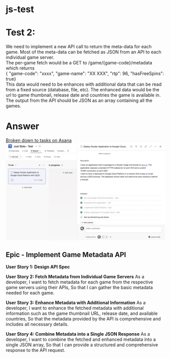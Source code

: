 # js-test

# Test 2:

We need to implement a new API call to return the meta-data for each game. Most of the meta-data can be fetched as JSON from an API to each individual game server.  
The per-game fetch would be a GET to /game/{game-code}/metadata which returns  
{ "game-code": "xxxx", "game-name": "XX XXX", "rtp": 96, "hasFreeSpins": true}  
This data would need to be enhances with additional data that can be read from a fixed source (database, file, etc). The enhanced data would be the url to game thumbnail, release date and countries the game is available in.  
The output from the API should be JSON as an array containing all the games.

# Answer

[Broken down to tasks on Asana](https://app.asana.com/0/1207970559637903/1207970560234692)
![Alt text](https://github.com/HaydenSookchand/js-test/blob/main/screenshots/asana-board.png "Asana Board")

## Epic - Implement Game Metadata API

**User Story 1: Design API Spec**

**User Story 2: Fetch Metadata from Individual Game Servers**
As a developer,
I want to fetch metadata for each game from the respective game servers using their APIs,
So that I can gather the basic metadata needed for each game.

**User Story 3: Enhance Metadata with Additional Information**
As a developer,
I want to enhance the fetched metadata with additional information such as the game thumbnail URL, release date, and available countries,
So that the metadata provided by the API is comprehensive and includes all necessary details.

**User Story 4: Combine Metadata into a Single JSON Response**
As a developer,
I want to combine the fetched and enhanced metadata into a single JSON array,
So that I can provide a structured and comprehensive response to the API request.
